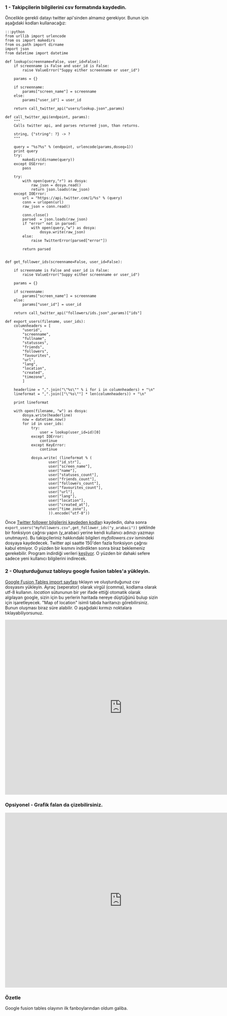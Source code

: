 <!--
.. date: 2013-02-01 22:12:00
.. slug: google-fusion-tables-twitter-follower-haritasi
.. title: İki adımda takipçi haritanızı oluşturun
.. description: Google Fusion Tables ve Twitter api kullanarak, google maps üzerinde sizi takip eden kişilerin bir haritasını oluşturmak mümkün. Ayrıca, göze güzel görünüyor.
-->

### 1 - Takipçilerin bilgilerini csv formatında kaydedin.

Öncelikle gerekli datayı twitter api'sinden almamız gerekiyor. Bunun için aşağıdaki kodları kullanacağız: <!-- TEASER_END -->
	
	:::python
	from urllib import urlencode
	from os import makedirs
	from os.path import dirname
	import json
	from datetime import datetime

	def lookup(screenname=False, user_id=False):
		if screenname is False and user_id is False:
			raise ValueError("Suppy either screenname or user_id")

		params = {}
		
		if screenname:
			params["screen_name"] = screenname
		else:
			params["user_id"] = user_id

		return call_twitter_api("users/lookup.json",params)

	def call_twitter_api(endpoint, params):
		"""
		Calls twitter api, and parses returned json, than returns.

		string, {"string": ?} -> ?
		"""

		query = "%s?%s" % (endpoint, urlencode(params,doseq=1))
		print query
		try:
			makedirs(dirname(query))
		except OSError:
			pass
			
		try:
			with open(query,"r") as dosya:
				raw_json = dosya.read()
				return json.loads(raw_json)
		except IOError:        
			url = "https://api.twitter.com/1/%s" % (query)
			conn = urlopen(url)
			raw_json = conn.read()

			conn.close()
			parsed  = json.loads(raw_json)
			if "error" not in parsed:  
				with open(query,"w") as dosya:
					dosya.write(raw_json)
			else:
				raise TwitterError(parsed["error"])
			
			return parsed


	def get_follower_ids(screenname=False, user_id=False):
		
		if screenname is False and user_id is False:
			raise ValueError("Suppy either screenname or user_id")

		params = {}
		
		if screenname:
			params["screen_name"] = screenname
		else:
			params["user_id"] = user_id

		return call_twitter_api("followers/ids.json",params)["ids"]

	def export_users(filename, user_ids):
		columnheaders = [
			"userid",
			"screenname",
			"fullname",
			"statusses",
			"friends",
			"followers",
			"favourites",
			"url",
			"lang",
			"location",
			"created",
			"timezone",
			]

		headerline = ",".join("\"%s\"" % i for i in columnheaders) + "\n"
		lineformat = ",".join(["\"%s\""] * len(columnheaders)) + "\n"

		print lineformat
		
		with open(filename, "w") as dosya:
			dosya.write(headerline)
			now = datetime.now()
			for id in user_ids:
				try:
					user = lookup(user_id=id)[0]
				except IOError:
					continue
				except KeyError:
					continue

				dosya.write( (lineformat % (
						user["id_str"],
						user["screen_name"],
						user["name"],
						user["statuses_count"],
						user["friends_count"],
						user["followers_count"],
						user["favourites_count"],
						user["url"],
						user["lang"],
						user["location"],
						user["created_at"],
						user["time_zone"],
						)).encode("utf-8"))

Önce [Twitter follower bilgilerini kaydeden kodlar]ı kaydedin, daha sonra
`export_users("myfollowers.csv",get_follower_ids("y_arabaci"))` şeklinde
bir fonksiyon çağrısı yapın (y\_arabaci yerine kendi kullanıcı adınızı
yazmayı unutmayın). Bu takipçileriniz hakkındaki bilgileri
*myfollowers.csv* ismindeki dosyaya kaydedecek. Twitter api saatte
150'den fazla fonksiyon çağrısı kabul etmiyor. O yüzden bir kısmını
indirdikten sonra biraz beklemeniz gerekebilir. Program indirdiği
verileri [keşliyor][]. O yüzden bir dahaki sefere sadece yeni kullanıcı
bilgilerini indirecek. <!-- TEASER_END -->

### 2 - Oluşturduğunuz tabloyu google fusion tables'a yükleyin.

[Google Fusion Tables import sayfası][] tıklayın ve oluşturduğunuz csv dosyasını yükleyin. Ayraç
(seperator) olarak virgül (comma), kodlama olarak utf-8 kullanın.
*location* sütununun bir yer ifade ettiği otomatik olarak algılayan
google, sizin için bu yerlerin haritada nereye düştüğünü bulup sizin
için işaretleyecek. "Map of location" isimli tabda haritanızı
görebilirsiniz. Bunun oluşması biraz süre alabilir. O aşağıdaki kırmızı
noktalara tıklayabiliyorsunuz.

<iframe frameborder="no" height="575" scrolling="no" src="https://www.google.com/fusiontables/embedviz?viz=MAP&amp;q=select+col9+from+1i_TtB5OlXUCLB2Iak7oNc8_FJ-Qe5UlU41h48qo&amp;h=false&amp;lat=35.15116205872891&amp;lng=30.962948649999912&amp;z=3&amp;t=1&amp;l=col9&amp;y=2&amp;tmplt=2" width="770"></iframe>

### Opsiyonel - Grafik falan da çizebilirsiniz.

<iframe frameborder="no" height="575" scrolling="no" src="https://www.google.com/fusiontables/embedviz?containerId=gviz_canvas&amp;q=select+col1%2C+col4%2C+col5+from+1i_TtB5OlXUCLB2Iak7oNc8_FJ-Qe5UlU41h48qo+order+by+col1+asc+limit+10&amp;viz=GVIZ&amp;t=COLUMN&amp;uiversion=2&amp;gco_forceIFrame=true&amp;gco_hasLabelsColumn=true&amp;gco_type=columns&amp;width=770&amp;height=575" width="770"></iframe>

### Özetle

Google fusion tables olayının ilk fanboylarından oldum galiba.

  [Twitter follower bilgilerini kaydeden kodlar]: https://gist.github.com/raw/4693569/0387520d2b391c971b2a272a47bcc65be7138da9/twit.py
  [keşliyor]: http://www.idefix.com/kitap/django-mustafa-baser/tanim.asp?sid=OQFCL6MHX32LQUJYWSSU#urunelestirileri
  [Google Fusion Tables import sayfası]: https://www.google.com/fusiontables/DataSource?dsrcid=implicit&redirectPath=data